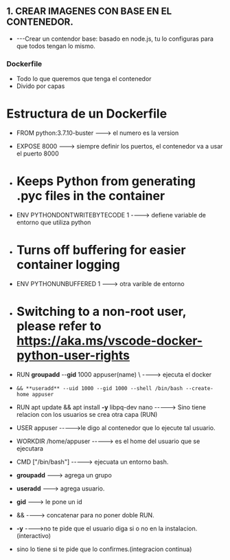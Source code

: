 
## 1. CREAR IMAGENES CON BASE EN EL CONTENEDOR.

- ---Crear un contendor base: basado en node.js, tu lo configuras para que todos tengan lo mismo.

### Dockerfile 
- Todo lo que queremos que tenga el contenedor
- Divido por capas

# Estructura de un Dockerfile

- FROM python:3.7.10-buster ---> el numero es la version

- EXPOSE 8000 ---> siempre definir los puertos, el contenedor va a usar el puerto 8000

- # Keeps Python from generating .pyc files in the container
- ENV PYTHONDONTWRITEBYTECODE 1 ----> defiene variable de entorno que utiliza python

- # Turns off buffering for easier container logging
- ENV PYTHONUNBUFFERED 1 ---> otra varible de entorno

- # Switching to a non-root user, please refer to https://aka.ms/vscode-docker-python-user-rights
- RUN **groupadd** --**gid** 1000 appuser(name) \    ----> ejecuta el docker 
-     && **useradd** --uid 1000 --gid 1000 --shell /bin/bash --create-home appuser

- RUN apt update && apt install **-y** libpq-dev nano -----> Sino tiene relacion con los usuarios se crea otra capa (RUN)

- USER appuser ----->le digo al contenedor que lo ejecute tal usuario.

- WORKDIR /home/appuser -----> es el home del usuario que se ejecutara

- CMD ["/bin/bash"] -----> ejecuata un entorno bash.

- **groupadd** ---> agrega un grupo
- **useradd** ---> agrega usuario.
- **gid** ---> le pone un id
- && ----> concatenar para no poner doble RUN.


- **-y** ---->no te pide que el usuario diga si o no en la instalacion.(interactivo)
- sino lo tiene si te pide que lo confirmes.(integracion continua)